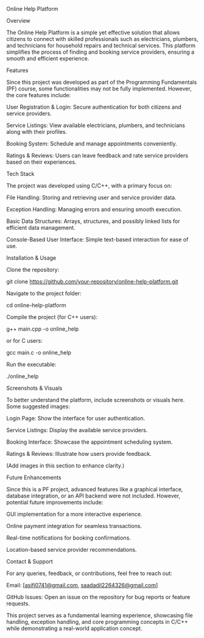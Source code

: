 Online Help Platform

Overview

The Online Help Platform is a simple yet effective solution that allows citizens to connect with skilled professionals such as electricians, plumbers, and technicians for household repairs and technical services. This platform simplifies the process of finding and booking service providers, ensuring a smooth and efficient experience.

Features

Since this project was developed as part of the Programming Fundamentals (PF) course, some functionalities may not be fully implemented. However, the core features include:

User Registration & Login: Secure authentication for both citizens and service providers.

Service Listings: View available electricians, plumbers, and technicians along with their profiles.

Booking System: Schedule and manage appointments conveniently.

Ratings & Reviews: Users can leave feedback and rate service providers based on their experiences.

Tech Stack

The project was developed using C/C++, with a primary focus on:

File Handling: Storing and retrieving user and service provider data.

Exception Handling: Managing errors and ensuring smooth execution.

Basic Data Structures: Arrays, structures, and possibly linked lists for efficient data management.

Console-Based User Interface: Simple text-based interaction for ease of use.

Installation & Usage

Clone the repository:

git clone https://github.com/your-repository/online-help-platform.git

Navigate to the project folder:

cd online-help-platform

Compile the project (for C++ users):

g++ main.cpp -o online_help

or for C users:

gcc main.c -o online_help

Run the executable:

./online_help

Screenshots & Visuals

To better understand the platform, include screenshots or visuals here. Some suggested images:

Login Page: Show the interface for user authentication.

Service Listings: Display the available service providers.

Booking Interface: Showcase the appointment scheduling system.

Ratings & Reviews: Illustrate how users provide feedback.

(Add images in this section to enhance clarity.)

Future Enhancements

Since this is a PF project, advanced features like a graphical interface, database integration, or an API backend were not included. However, potential future improvements include:

GUI implementation for a more interactive experience.

Online payment integration for seamless transactions.

Real-time notifications for booking confirmations.

Location-based service provider recommendations.

Contact & Support

For any queries, feedback, or contributions, feel free to reach out:

Email: [asifj0741@gmail.com, saadadil2264326@gmail.com]

GitHub Issues: Open an issue on the repository for bug reports or feature requests.

This project serves as a fundamental learning experience, showcasing file handling, exception handling, and core programming concepts in C/C++ while demonstrating a real-world application concept.

